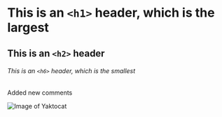 # This is an `<h1>` header, which is the largest

## This is an `<h2>` header

###### This is an `<h6>` header, which is the smallest

Added new comments

![Image of Yaktocat](https://octodex.github.com/images/yaktocat.png)
